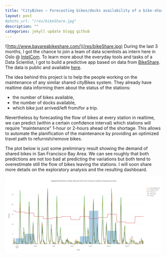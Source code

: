 ```yaml
---
title: "CityBikes – Forecasting bikes/docks availability of a bike-sharing system in San Francisco Bay Area"
layout: post
#photo_url: "/res/bikeShare.jpg"
description: ""
categories: jekyll update blogg github
---
```


![http://www.bayareabikeshare.com/](/res/bikeShare.jpg)
During the last 3 months, I got the chance to join a team of data scientists as intern here in Oslo @ [IntelCom](http://intelcom.no). To learn more about the everyday tools and tasks of a Data Scientist, I got to build a predictive app based on data from [BikeShare](http://www.bayareabikeshare.com). The data is public and available [here](http://www.bayareabikeshare.com/open-data).

The idea behind this project is to help the people working on the maintenance of any similar shared cityBikes system. They already have realtime data informing them about the status of the stations:
* the number of bikes available,
* the number of docks available,
* which bike just arrived/left from/for a trip.

Nevertheless by forecasting the flow of bikes at every station in realtime, we can predict (within a certain confidence interval) which stations will require "maintenance" 1-hour or 2-hours ahead of the shortage. 
This allows to automate the planification of the maintenance by providing an optimized travel path to refurnish/remove bikes.

The plot below is just some preliminary result showing the demand of shared bikes in San Francisco Bay Area. We can see roughly that both predictions are not too bad at predicting the variations but both tend to overestimate still the flow of bikes leaving the stations. I will soon share more details on the exploratory analysis and the resulting dashboard.

<a href="https://plot.ly/~PatrickMerlot/1671/citybikesprediction-of-bike-demand-from-san-francisco-caltrain-townsend-at-4th/" target="_blank">
   <img src="/res/cityBikes_Prediction_preliminaryResult.png" alt="Preliminary result forecasting the flow of shared bikes in San Francisco" width="2048">
</a>